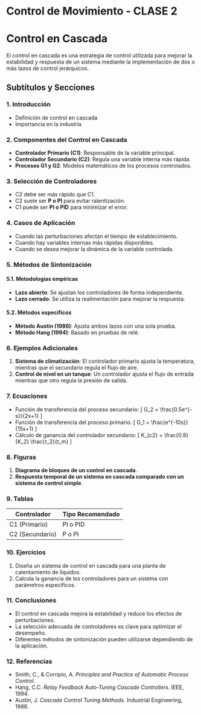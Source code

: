 
# Control de Movimiento - CLASE 2

# Control en Cascada

El control en cascada es una estrategia de control utilizada para mejorar la estabilidad y respuesta de un sistema mediante la implementación de dos o más lazos de control jerárquicos.

## Subtítulos y Secciones

### 1. Introducción
- Definición de control en cascada
- Importancia en la industria

### 2. Componentes del Control en Cascada
- **Controlador Primario (C1)**: Responsable de la variable principal.
- **Controlador Secundario (C2)**: Regula una variable interna más rápida.
- **Procesos G1 y G2**: Modelos matemáticos de los procesos controlados.

### 3. Selección de Controladores
- C2 debe ser más rápido que C1.
- C2 suele ser **P o PI** para evitar ralentización.
- C1 puede ser **PI o PID** para minimizar el error.

### 4. Casos de Aplicación
- Cuando las perturbaciones afectan el tiempo de establecimiento.
- Cuando hay variables internas más rápidas disponibles.
- Cuando se desea mejorar la dinámica de la variable controlada.

### 5. Métodos de Sintonización
#### 5.1. Metodologías empíricas
- **Lazo abierto**: Se ajustan los controladores de forma independiente.
- **Lazo cerrado**: Se utiliza la realimentación para mejorar la respuesta.

#### 5.2. Métodos específicos
- **Método Austin (1986)**: Ajusta ambos lazos con una sola prueba.
- **Método Hang (1994)**: Basado en pruebas de relé.

### 6. Ejemplos Adicionales
1. **Sistema de climatización**: El controlador primario ajusta la temperatura, mientras que el secundario regula el flujo de aire.
2. **Control de nivel en un tanque**: Un controlador ajusta el flujo de entrada mientras que otro regula la presión de salida.

### 7. Ecuaciones
- Función de transferencia del proceso secundario:
  \[ G_2 = \frac{0.5e^{-s}}{2s+1} \]
- Función de transferencia del proceso primario:
  \[ G_1 = \frac{e^{-10s}}{15s+1} \]
- Cálculo de ganancia del controlador secundario:
  \[ K_{c2} = \frac{0.9}{K_2} \frac{τ_2}{t_m} \]

### 8. Figuras
1. **Diagrama de bloques de un control en cascada**.
2. **Respuesta temporal de un sistema en cascada comparado con un sistema de control simple**.

### 9. Tablas
| Controlador | Tipo Recomendado |
|------------|-----------------|
| C1 (Primario) | PI o PID |
| C2 (Secundario) | P o PI |

### 10. Ejercicios
1. Diseña un sistema de control en cascada para una planta de calentamiento de líquidos.
2. Calcula la ganancia de los controladores para un sistema con parámetros específicos.

### 11. Conclusiones
- El control en cascada mejora la estabilidad y reduce los efectos de perturbaciones.
- La selección adecuada de controladores es clave para optimizar el desempeño.
- Diferentes métodos de sintonización pueden utilizarse dependiendo de la aplicación.

### 12. Referencias
- Smith, C., & Corripio, A. *Principles and Practice of Automatic Process Control*.
- Hang, C.C. *Relay Feedback Auto-Tuning Cascade Controllers*. IEEE, 1994.
- Austin, J. *Cascade Control Tuning Methods*. Industrial Engineering, 1986.

